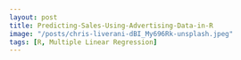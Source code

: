 ```yaml
---
layout: post
title: Predicting-Sales-Using-Advertising-Data-in-R
image: "/posts/chris-liverani-dBI_My696Rk-unsplash.jpeg"
tags: [R, Multiple Linear Regression]
---
```

